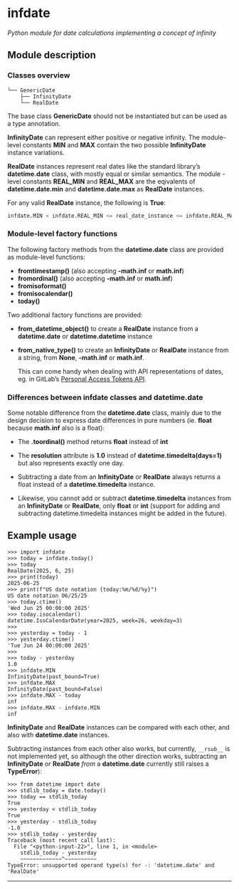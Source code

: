 # infdate

_Python module for date calculations implementing a concept of infinity_

## Module description

### Classes overview

    └── GenericDate
        ├── InfinityDate
        └── RealDate


The base class **GenericDate** should not be instantiated but can be used as a type annotation.

**InfinityDate** can represent either positive or negative infinity.
The module-level constants **MIN** and **MAX** contain the two possible
**InfinityDate** instance variations.

**RealDate** instances represent real dates like the standard library’s
**datetime.date** class, with mostly equal or similar semantics. The module -level constants **REAL_MIN** and **REAL_MAX** are the eqivalents of **datetime.date.min** and **datetime.date.max** as **RealDate** instances.

For any valid **RealDate** instance, the following is **True**:

``` python
infdate.MIN < infdate.REAL_MIN <= real_date_instance <= infdate.REAL_MAX < infdate.MAX
```

### Module-level factory functions


The following factory methods from the **datetime.date** class
are provided as module-level functions:

*   **fromtimestamp()** (also accepting **-math.inf** or **math.inf**)
*   **fromordinal()** (also accepting **-math.inf** or **math.inf**)
*   **fromisoformat()**
*   **fromisocalendar()**
*   **today()**

Two additional factory functions are provided:

*   **from_datetime_object()** to create a **RealDate** instance from a
    **datetime.date** or **datetime.datetime** instance

*   **from_native_type()** to create an **InfinityDate** or **RealDate**
    instance from a string, from **None**, **-math.inf** or **math.inf**.

    This can come handy when dealing with API representations of dates,
    eg. in GitLab’s [Personal Access Tokens API].


### Differences between infdate classes and datetime.date

Some notable difference from the **datetime.date** class, mainly due to the design decision to express date differences in pure numbers (ie. **float** because **math.inf** also is a float):

*   The **.toordinal()** method returns **float** instead of **int**

*   The **resolution** attribute is **1.0** instead of **datetime.timedelta(days=1)**
    but also represents exactly one day.

*   Subtracting a date from an **InfinityDate** or **RealDate** always returns a float instead of a **datetime.timedelta** instance.

*   Likewise, you cannot add or subtract **datetime.timedelta** instances
    from an **InfinityDate** or **RealDate**, only **float** or **int** (support for adding and subtracting datetime.timedelta instances might be added in the future).


## Example usage

``` pycon
>>> import infdate
>>> today = infdate.today()
>>> today
RealDate(2025, 6, 25)
>>> print(today)
2025-06-25
>>> print(f"US date notation {today:%m/%d/%y}")
US date notation 06/25/25
>>> today.ctime()
'Wed Jun 25 00:00:00 2025'
>>> today.isocalendar()
datetime.IsoCalendarDate(year=2025, week=26, weekday=3)
>>>
>>> yesterday = today - 1
>>> yesterday.ctime()
'Tue Jun 24 00:00:00 2025'
>>>
>>> today - yesterday
1.0
>>> infdate.MIN
InfinityDate(past_bound=True)
>>> infdate.MAX
InfinityDate(past_bound=False)
>>> infdate.MAX - today
inf
>>> infdate.MAX - infdate.MIN
inf
```

**InfinityDate** and **RealDate** instances can be compared with each other, and also with **datetime.date** instances.

Subtracting instances from each other also works, but currently, `__rsub__` is not implemented yet, so although the other direction works, subtracting an **InfinityDate** or **RealDate** _from_ a **datetime.date**
currently still raises a **TypeError**):

    >>> from datetime import date
    >>> stdlib_today = date.today()
    >>> today == stdlib_today
    True
    >>> yesterday < stdlib_today
    True
    >>> yesterday - stdlib_today
    -1.0
    >>> stdlib_today - yesterday
    Traceback (most recent call last):
      File "<python-input-22>", line 1, in <module>
        stdlib_today - yesterday
        ~~~~~~~~~~~~~^~~~~~~~~~~
    TypeError: unsupported operand type(s) for -: 'datetime.date' and 'RealDate'



* * *
[Personal Access Tokens API]: https://docs.gitlab.com/api/personal_access_tokens/